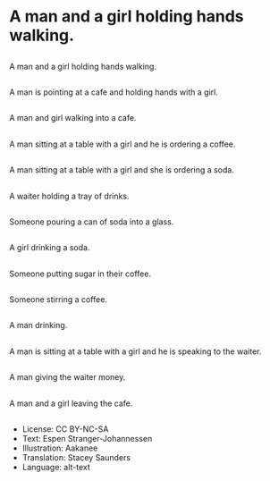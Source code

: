 # A man and a girl holding hands walking.

##
A man and a girl holding hands walking.

##
A man is pointing at a cafe and holding hands with a girl.

##
A man and girl walking into a cafe.

##
A man sitting at a table with a girl and he is ordering a coffee.

##
A man sitting at a table with a girl and she is ordering a soda.

##
A waiter holding a tray of drinks.

##
Someone pouring a can of soda into a glass.

##
A girl drinking a soda.

##
Someone putting sugar in their coffee.

##
Someone stirring a coffee.

##
A man drinking.

##
A man is sitting at a table with a girl and he is speaking to the waiter.

##
A man giving the waiter money.

##
A man and a girl leaving the cafe.

##
* License: CC BY-NC-SA
* Text: Espen Stranger-Johannessen
* Illustration: Aakanee
* Translation: Stacey Saunders
* Language: alt-text
